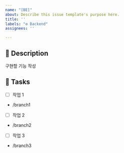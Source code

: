 ```yaml
---
name: "[BE]"
about: Describe this issue template's purpose here.
title: ''
labels: "⚙️ Backend"
assignees: ''

---
```


## 📝 Description

구현할 기능 작성

## 🌟 Tasks

- [ ] 작업 1
+ /branch1
- [ ] 작업 2
+ /branch2
- [ ] 작업 3
+ /branch3
